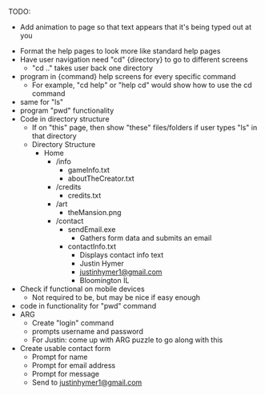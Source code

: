 TODO:

- Add animation to page so that text appears that it's being typed out at you
<!-- - Make font bigger -- NOTE: Changing font affects everything which is throwing off displayTitle().  -->
- Format the help pages to look more like standard help pages
- Have user navigation need "cd" {directory} to go to different screens
  - "cd .." takes user back one directory
- program in {command} help screens for every specific command
  - For example, "cd help" or "help cd" would show how to use the cd command
- same for "ls"
- program "pwd" functionality
- Code in directory structure
  - If on "this" page, then show "these" files/folders if user types "ls" in that directory
  - Directory Structure
    - Home
      - /info
        - gameInfo.txt
        - aboutTheCreator.txt
      - /credits
        - credits.txt
      - /art
        - theMansion.png
      - /contact
        - sendEmail.exe
          - Gathers form data and submits an email
        - contactInfo.txt
          - Displays contact info text
          - Justin Hymer
          - justinhymer1@gmail.com
          - Bloomington IL
- Check if functional on mobile devices
  - Not required to be, but may be nice if easy enough
- code in functionality for "pwd" command
- ARG
  - Create "login" command
  - prompts username and password
  - For Justin: come up with ARG puzzle to go along with this
- Create usable contact form
  - Prompt for name
  - Prompt for email address
  - Prompt for message
  - Send to justinhymer1@gmail.com
